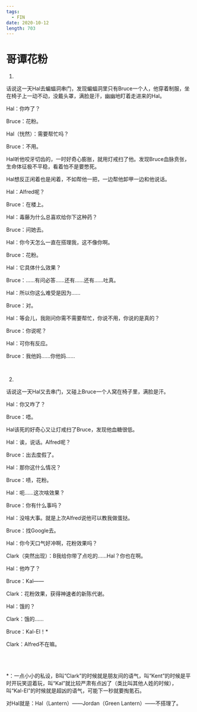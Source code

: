 ```yaml
---
tags:
  - FIN
date: 2020-10-12
length: 703
---
```


# 哥谭花粉

1.

话说这一天Hal去蝙蝠洞串门，发现蝙蝠洞里只有Bruce一个人，他穿着制服，坐在椅子上一动不动，没戴头罩，满脸是汗，幽幽地盯着走进来的Hal。

Hal：你咋了？

Bruce：花粉。

Hal（恍然）：需要帮忙吗？

Bruce：不用。

Hal听他咬牙切齿的，一时好奇心膨胀，就用灯戒扫了他。发现Bruce血脉贲张，生命体征极不平稳，看着怕不是要憋死。

Hal想反正闲着也是闲着，不如帮他一把，一边帮他卸甲一边和他说话。

Hal：Alfred呢？

Bruce：在楼上。

Hal：毒藤为什么总喜欢给你下这种药？

Bruce：问她去。

Hal：你今天怎么一直在搭理我，这不像你啊。

Bruce：花粉。

Hal：它具体什么效果？

Bruce：……有问必答……还有……还有……吐真。

Hal：所以你这么难受是因为……

Bruce：对。

Hal：等会儿，我刚问你需不需要帮忙，你说不用，你说的是真的？

Bruce：你说呢？

Hal：可你有反应。

Bruce：我他妈……你他妈……

<br>

2.

话说这一天Hal又去串门，又碰上Bruce一个人窝在椅子里，满脸是汗。

Hal：你又咋了？

Bruce：唔。

Hal该死的好奇心又让灯戒扫了Bruce，发现他血糖很低。

Hal：诶，说话。Alfred呢？

Bruce：出去度假了。

Hal：那你这什么情况？

Bruce：啧，花粉。

Hal：呃……这次啥效果？

Bruce：你有什么事吗？

Hal：没啥大事。就是上次Alfred说他可以教我做蛋挞。

Bruce：找Google去。

Hal：你今天口气好冲啊，花粉效果吗？

Clark（突然出现）：B我给你带了点吃的……Hal？你也在啊。

Hal：他咋了？

Bruce：Kal——

Clark：花粉效果，获得神速者的新陈代谢。

Hal：饿的？

Clark：饿的……

Bruce：Kal-El！*

Clark：Alfred不在嘛。

<br>

<br>
<br>
*：一点小小的私设，B叫“Clark”的时候就是朋友间的语气，叫“Kent”的时候是平时开玩笑逗着玩，叫“Kal”就比较严肃有点凶了（类比叫其他人姓的时候），叫“Kal-El”的时候就是超凶的语气，可能下一秒就要掏氪石。

对Hal就是：Hal（Lantern）——Jordan（Green Lantern）——不搭理了。
